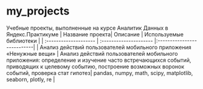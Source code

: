 # my_projects
Учебные проекты, выполненные на курсе Аналитик Данных в Яндекс.Практикуме
| Название проекта| Описание | Используемые библиотеки |
| :-------------------- | :--------------------- |:---------------------------|
| Анализ действий пользователей мобильного приложения «Ненужные вещи» | Анализ действий пользователей мобильного приложения: определение и изучение часто встречающихся событий, приводящих к целевому событию, построение возможных воронок событий, проверка стат гипотез| pandas, numpy, math, scipy, matplotlib, seaborn, plotly, re |
